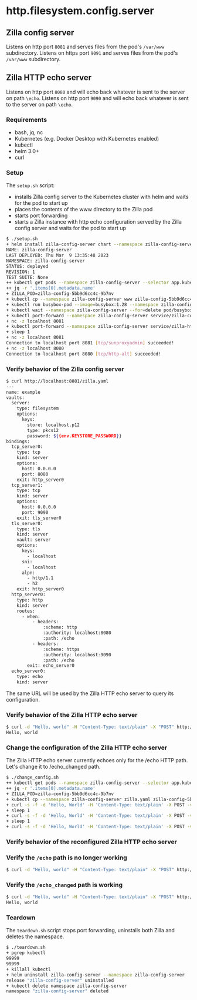 # http.filesystem.config.server
## Zilla config server
Listens on http port `8081` and serves files from the pod's `/var/www` subdirectory.
Listens on https port `9091` and serves files from the pod's `/var/www` subdirectory.

## Zilla HTTP echo server
Listens on http port `8080` and will echo back whatever is sent to the server on path `\echo`.
Listens on http port `9090` and will echo back whatever is sent to the server on path `\echo`.

### Requirements

- bash, jq, nc
- Kubernetes (e.g. Docker Desktop with Kubernetes enabled)
- kubectl
- helm 3.0+
- curl

### Setup

The `setup.sh` script:
- installs Zilla config server to the Kubernetes cluster with helm and waits for the pod to start up
- places the contents of the www directory to the Zilla pod
- starts port forwarding
- starts a Zilla instance with http echo configuration served by the Zilla config server and waits for the pod to start up

```bash
$ ./setup.sh
+ helm install zilla-config-server chart --namespace zilla-config-server --create-namespace --wait
NAME: zilla-config-server
LAST DEPLOYED: Thu Mar  9 13:35:48 2023
NAMESPACE: zilla-config-server
STATUS: deployed
REVISION: 1
TEST SUITE: None
++ kubectl get pods --namespace zilla-config-server --selector app.kubernetes.io/instance=zilla-config -o json
++ jq -r '.items[0].metadata.name'
+ ZILLA_POD=zilla-config-5bb9d6cc4c-9b7nv
+ kubectl cp --namespace zilla-config-server www zilla-config-5bb9d6cc4c-9b7nv:/var/
+ kubectl run busybox-pod --image=busybox:1.28 --namespace zilla-config-server --rm --restart=Never -i -t -- /bin/sh -c 'until nc -w 2 zilla-http 8080; do echo . && sleep 5; done'
+ kubectl wait --namespace zilla-config-server --for=delete pod/busybox-pod
+ kubectl port-forward --namespace zilla-config-server service/zilla-config 8081 9091
+ nc -z localhost 8081
+ kubectl port-forward --namespace zilla-config-server service/zilla-http 8080 9090
+ sleep 1
+ nc -z localhost 8081
Connection to localhost port 8081 [tcp/sunproxyadmin] succeeded!
+ nc -z localhost 8080
Connection to localhost port 8080 [tcp/http-alt] succeeded!
```

### Verify behavior of the Zilla config server

```bash
$ curl http://localhost:8081/zilla.yaml
---
name: example
vaults:
  server:
    type: filesystem
    options:
      keys:
        store: localhost.p12
        type: pkcs12
        password: ${{env.KEYSTORE_PASSWORD}}
bindings:
  tcp_server0:
    type: tcp
    kind: server
    options:
      host: 0.0.0.0
      port: 8080
    exit: http_server0
  tcp_server1:
    type: tcp
    kind: server
    options:
      host: 0.0.0.0
      port: 9090
    exit: tls_server0
  tls_server0:
    type: tls
    kind: server
    vault: server
    options:
      keys:
        - localhost
      sni:
        - localhost
      alpn:
        - http/1.1
        - h2
    exit: http_server0
  http_server0:
    type: http
    kind: server
    routes:
      - when:
          - headers:
              :scheme: http
              :authority: localhost:8080
              :path: /echo
          - headers:
              :scheme: https
              :authority: localhost:9090
              :path: /echo
        exit: echo_server0
  echo_server0:
    type: echo
    kind: server
```
The same URL will be used by the Zilla HTTP echo server to query its configuration.

### Verify behavior of the Zilla HTTP echo server

```bash
$ curl -d "Hello, world" -H "Content-Type: text/plain" -X "POST" http://localhost:8080/echo
Hello, world
```

### Change the configuration of the Zilla HTTP echo server
The Zilla HTTP echo server currently echoes only for the /echo HTTP path. Let's change it to /echo_changed path.

```bash
$ ./change_config.sh
++ kubectl get pods --namespace zilla-config-server --selector app.kubernetes.io/instance=zilla-config -o json
++ jq -r '.items[0].metadata.name'
+ ZILLA_POD=zilla-config-5bb9d6cc4c-9b7nv
+ kubectl cp --namespace zilla-config-server zilla.yaml zilla-config-5bb9d6cc4c-9b7nv:/var/www/zilla.yaml
+ curl -s -f -d 'Hello, World' -H 'Content-Type: text/plain' -X POST -v http://localhost:8080/echo_changed
+ sleep 1
+ curl -s -f -d 'Hello, World' -H 'Content-Type: text/plain' -X POST -v http://localhost:8080/echo_changed
+ sleep 1
+ curl -s -f -d 'Hello, World' -H 'Content-Type: text/plain' -X POST -v http://localhost:8080/echo_changed
```

### Verify behavior of the reconfigured Zilla HTTP echo server

### Verify the `/echo` path is no longer working
```bash
$ curl -d "Hello, world" -H "Content-Type: text/plain" -X "POST" http://localhost:8080/echo

```
### Verify the `/echo_changed` path is working
```bash
$ curl -d "Hello, world" -H "Content-Type: text/plain" -X "POST" http://localhost:8080/echo_changed
Hello, world
```
### Teardown

The `teardown.sh` script stops port forwarding, uninstalls both Zilla and deletes the namespace.

```bash
$ ./teardown.sh
+ pgrep kubectl
99999
99999
+ killall kubectl
+ helm uninstall zilla-config-server --namespace zilla-config-server
release "zilla-config-server" uninstalled
+ kubectl delete namespace zilla-config-server
namespace "zilla-config-server" deleted
```
